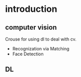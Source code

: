 # introduction

## computer vision

Crouse for using dl to deal with cv.

* Recognization via Matching
* Face Detection

## DL



